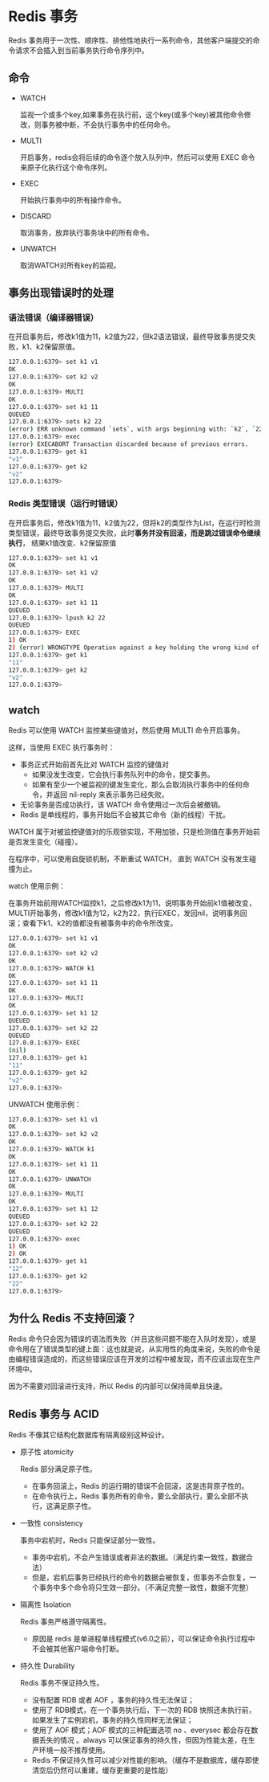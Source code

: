 # Redis 事务

Redis 事务用于一次性、顺序性、排他性地执行一系列命令，其他客户端提交的命令请求不会插入到当前事务执行命令序列中。

## 命令

- WATCH

	监视一个或多个key,如果事务在执行前，这个key(或多个key)被其他命令修改，则事务被中断，不会执行事务中的任何命令。

- MULTI 

	开启事务，redis会将后续的命令逐个放入队列中，然后可以使用 EXEC 命令来原子化执行这个命令序列。

- EXEC

	开始执行事务中的所有操作命令。

- DISCARD

	取消事务，放弃执行事务块中的所有命令。

- UNWATCH

	取消WATCH对所有key的监视。

## 事务出现错误时的处理

### 语法错误（编译器错误）

在开启事务后，修改k1值为11，k2值为22，但k2语法错误，最终导致事务提交失败，k1、k2保留原值。

```bash
127.0.0.1:6379> set k1 v1
OK
127.0.0.1:6379> set k2 v2
OK
127.0.0.1:6379> MULTI
OK
127.0.0.1:6379> set k1 11
QUEUED
127.0.0.1:6379> sets k2 22
(error) ERR unknown command `sets`, with args beginning with: `k2`, `22`, 
127.0.0.1:6379> exec
(error) EXECABORT Transaction discarded because of previous errors.
127.0.0.1:6379> get k1
"v1"
127.0.0.1:6379> get k2
"v2"
127.0.0.1:6379>
```

### Redis 类型错误（运行时错误）

在开启事务后，修改k1值为11，k2值为22，但将k2的类型作为List，在运行时检测类型错误，最终导致事务提交失败，此时**事务并没有回滚，而是跳过错误命令继续执行**， 结果k1值改变、k2保留原值

```bash
127.0.0.1:6379> set k1 v1
OK
127.0.0.1:6379> set k1 v2
OK
127.0.0.1:6379> MULTI
OK
127.0.0.1:6379> set k1 11
QUEUED
127.0.0.1:6379> lpush k2 22
QUEUED
127.0.0.1:6379> EXEC
1) OK
2) (error) WRONGTYPE Operation against a key holding the wrong kind of value
127.0.0.1:6379> get k1
"11"
127.0.0.1:6379> get k2
"v2"
127.0.0.1:6379>
```

## watch

Redis 可以使用 WATCH 监控某些键值对，然后使用 MULTI 命令开启事务。

这样，当使用 EXEC 执行事务时：

- 事务正式开始前首先比对 WATCH 监控的键值对
	- 如果没发生改变，它会执行事务队列中的命令，提交事务。
	- 如果有至少一个被监视的键发生变化，那么会取消执行事务中的任何命令，并返回 nil-reply 来表示事务已经失败。
- 无论事务是否成功执行，该 WATCH 命令使用过一次后会被撤销。
- Redis 是单线程的，事务开始后不会被其它命令（新的线程）干扰。

WATCH 属于对被监控键值对的乐观锁实现，不用加锁，只是检测值在事务开始前是否发生变化（碰撞）。

在程序中，可以使用自旋锁机制，不断重试 WATCH， 直到 WATCH 没有发生碰撞为止。

watch 使用示例：

在事务开始前用WATCH监控k1，之后修改k1为11，说明事务开始前k1值被改变，MULTI开始事务，修改k1值为12，k2为22，执行EXEC，发回nil，说明事务回滚；查看下k1、k2的值都没有被事务中的命令所改变。

```bash
127.0.0.1:6379> set k1 v1
OK
127.0.0.1:6379> set k2 v2
OK
127.0.0.1:6379> WATCH k1
OK
127.0.0.1:6379> set k1 11
OK
127.0.0.1:6379> MULTI
OK
127.0.0.1:6379> set k1 12
QUEUED
127.0.0.1:6379> set k2 22
QUEUED
127.0.0.1:6379> EXEC
(nil)
127.0.0.1:6379> get k1
"11"
127.0.0.1:6379> get k2
"v2"
127.0.0.1:6379>
```

UNWATCH 使用示例：

```bash
127.0.0.1:6379> set k1 v1
OK
127.0.0.1:6379> set k2 v2
OK
127.0.0.1:6379> WATCH k1
OK
127.0.0.1:6379> set k1 11
OK
127.0.0.1:6379> UNWATCH
OK
127.0.0.1:6379> MULTI
OK
127.0.0.1:6379> set k1 12
QUEUED
127.0.0.1:6379> set k2 22
QUEUED
127.0.0.1:6379> exec
1) OK
2) OK
127.0.0.1:6379> get k1
"12"
127.0.0.1:6379> get k2
"22"
127.0.0.1:6379>
```

## 为什么 Redis 不支持回滚？

Redis 命令只会因为错误的语法而失败（并且这些问题不能在入队时发现），或是命令用在了错误类型的键上面：这也就是说，从实用性的角度来说，失败的命令是由编程错误造成的，而这些错误应该在开发的过程中被发现，而不应该出现在生产环境中。

因为不需要对回滚进行支持，所以 Redis 的内部可以保持简单且快速。

## Redis 事务与 ACID

Redis 不像其它结构化数据库有隔离级别这种设计。

- 原子性 atomicity

	Redis 部分满足原子性。

	- 在事务回滚上，Redis 的运行期的错误不会回滚，这是违背原子性的。
	- 在命令执行上，Redis 事务所有的命令，要么全部执行，要么全部不执行，这满足原子性。

- 一致性 consistency

	事务中宕机时，Redis 只能保证部分一致性。

	- 事务中宕机，不会产生错误或者非法的数据。（满足约束一致性，数据合法）
	- 但是，宕机后事务已经执行的命令的数据会被恢复，但事务不会恢复，一个事务中多个命令将只生效一部分。（不满足完整一致性，数据不完整）

- 隔离性 Isolation

	Redis 事务严格遵守隔离性。

	- 原因是 redis 是单进程单线程模式(v6.0之前），可以保证命令执行过程中不会被其他客户端命令打断。

- 持久性 Durability

	Redis 事务不保证持久性。

	- 没有配置 RDB 或者 AOF ，事务的持久性无法保证；
	- 使用了 RDB模式，在一个事务执行后，下一次的 RDB 快照还未执行前，如果发生了实例宕机，事务的持久性同样无法保证；
	- 使用了 AOF 模式；AOF 模式的三种配置选项 no 、everysec 都会存在数据丢失的情况 。always 可以保证事务的持久性，但因为性能太差，在生产环境一般不推荐使用。
	- Redis 不保证持久性可以减少对性能的影响。（缓存不是数据库，缓存即使清空后仍然可以重建，缓存更重要的是性能）
